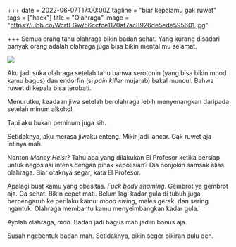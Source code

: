 +++
date = 2022-06-07T17:00:00Z
tagline = "biar kepalamu gak ruwet"
tags = ["hack"]
title = "Olahraga"
image = "https://i.ibb.co/WcrfFGw/56ccfce1170af7ac8926de5ede595601.jpg"

+++
Semua orang tahu olahraga bikin badan sehat. Yang kurang disadari banyak orang adalah olahraga juga bisa bikin mental mu selamat.

![](https://i.ibb.co/WcrfFGw/56ccfce1170af7ac8926de5ede595601.jpg)

Aku jadi suka olahraga setelah tahu bahwa serotonin (yang bisa bikin mood kamu bagus) dan endorfin (si _pain killer_ mujarab) bakal muncul. Bahwa ruwet di kepala bisa terobati.

Menurutku, keadaan jiwa setelah berolahraga lebih menyenangkan daripada setelah minum alkohol.

Tapi aku bukan peminum juga sih.

Setidaknya, aku merasa jiwaku enteng. Mikir jadi lancar. Gak ruwet aja intinya mah.

Nonton _Money Heist_? Tahu apa yang dilakukan El Profesor ketika bersiap untuk negosiasi intens dengan pihak kepolisian? Dia nonjokin samsak alias olahraga. Biar otaknya segar, kata El Profesor.

Apalagi buat kamu yang obesitas. _Fuck body shaming_. Gembrot ya gembrot aja. Ga sehat. Bikin cepet mati. Belum lagi kadar gula di tubuh juga berpengaruh ke perilaku kamu: _mood swing_, males gerak, dan sering ngantuk. Olahraga membantu kamu menyeimbangkan kadar gula.

Ayolah olahraga, _man_. Badan jadi bagus mah jadiin bonus aja.

Susah ngebentuk badan mah. Setidaknya, bikin seger pikiran dulu deh.